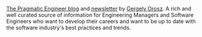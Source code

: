 [The Pragmatic Engineer blog](https://blog.pragmaticengineer.com/) and [newsletter](https://newsletter.pragmaticengineer.com/) by [Gergely Orosz](https://www.linkedin.com/in/gergelyorosz). A rich and well curated source of information for Engineering Managers and Software Engineers who want to develop their careers and want to be up to date with the software industry's best practices and trends.
